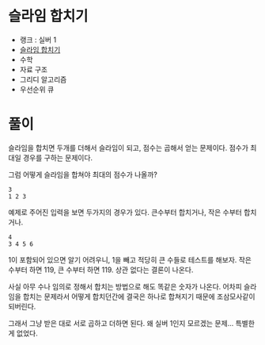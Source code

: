 # 슬라임 합치기

- 랭크 : 실버 1
- [슬라임 합치기](https://www.acmicpc.net/problem/14241)
- 수학
- 자료 구조
- 그리디 알고리즘
- 우선순위 큐

# 풀이

슬라임을 합치면 두개를 더해서 슬라임이 되고, 점수는 곱해서 얻는 문제이다. 점수가 최대일 경우를 구하는 문제이다.

그럼 어떻게 슬라임을 합쳐야 최대의 점수가 나올까?

```
3
1 2 3
```
예제로 주어진 입력을 보면 두가지의 경우가 있다. 큰수부터 합치거나, 작은 수부터 합치거나.

```
4
3 4 5 6
```
1이 포함되어 있으면 알기 어려우니, 1을 빼고 적당히 큰 수들로 테스트를 해보자. 작은 수부터 하면 119, 큰 수부터 하면 119. 상관 없다는 결론이 나온다.

사실 아무 수나 임의로 정해서 합치는 방법으로 해도 똑같은 숫자가 나온다. 어차피 슬라임을 합치는 문제라서 어떻게 합치던간에 결국은 하나로 합쳐지기 때문에 조삼모사같이 되버린다.

그래서 그냥 받은 대로 서로 곱하고 더하면 된다. 왜 실버 1인지 모르겠는 문제... 특별한게 없었다.